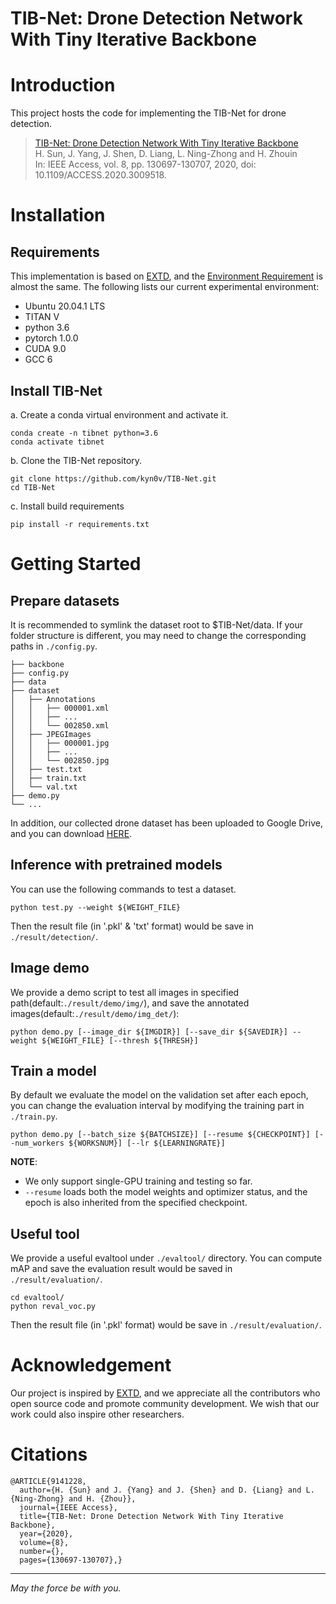# TIB-Net: Drone Detection Network With Tiny Iterative Backbone

# Introduction

This project hosts the code for implementing the TIB-Net for drone detection.
>[TIB-Net: Drone Detection Network With Tiny Iterative Backbone](https://ieeexplore.ieee.org/document/9141228)  
>H. Sun, J. Yang, J. Shen, D. Liang, L. Ning-Zhong and H. Zhouin  
>In: IEEE Access, vol. 8, pp. 130697-130707, 2020, doi: 10.1109/ACCESS.2020.3009518.

# Installation

## Requirements

This implementation is based on [EXTD](https://github.com/clovaai/EXTD_Pytorch), and the [Environment Requirement](https://github.com/clovaai/EXTD_Pytorch#requirement) is almost the same. The following lists our current experimental environment:
* Ubuntu 20.04.1 LTS
* TITAN V
* python 3.6
* pytorch 1.0.0
* CUDA 9.0
* GCC 6

## Install TIB-Net

a. Create a conda virtual environment and activate it.
```shell
conda create -n tibnet python=3.6  
conda activate tibnet
```
b. Clone the TIB-Net repository.
```shell
git clone https://github.com/kyn0v/TIB-Net.git
cd TIB-Net
```

c. Install build requirements
```shell
pip install -r requirements.txt
```

# Getting Started

## Prepare datasets

It is recommended to symlink the dataset root to $TIB-Net/data. If your folder structure is different, you may need to change the corresponding paths in `./config.py`.
```
├── backbone
├── config.py
├── data
├── dataset 
│   ├── Annotations
│   │   ├── 000001.xml
│   │   ├── ...
│   │   └── 002850.xml
│   ├── JPEGImages
│   │   ├── 000001.jpg
│   │   ├── ...
│   │   └── 002850.jpg
│   ├── test.txt
│   ├── train.txt
│   └── val.txt
├── demo.py
└── ...
```
In addition, our collected drone dataset has been uploaded to Google Drive, and you can download [HERE](https://drive.google.com/drive/folders/1ro-S2lwBmn83HLSppr5i-hBHLlYLAobg?usp=sharing).
## Inference with pretrained models

You can use the following commands to test a dataset.
```shell
python test.py --weight ${WEIGHT_FILE}
```
Then the result file (in '.pkl' & 'txt' format) would be save in `./result/detection/`.

## Image demo

We provide a demo script to test all images in specified path(default:`./result/demo/img/`), and save the annotated images(default:`./result/demo/img_det/`):
```shell
python demo.py [--image_dir ${IMGDIR}] [--save_dir ${SAVEDIR}] --weight ${WEIGHT_FILE} [--thresh ${THRESH}]
```
## Train a model

By default we evaluate the model on the validation set after each epoch, you can change the evaluation interval by modifying the training part in `./train.py`.
```shell
python demo.py [--batch_size ${BATCHSIZE}] [--resume ${CHECKPOINT}] [--num_workers ${WORKSNUM}] [--lr ${LEARNINGRATE}]
```

**NOTE**:
- We only support single-GPU training and testing so far.
- `--resume` loads both the model weights and optimizer status, and the epoch is also inherited from the specified checkpoint.

## Useful tool

We provide a useful evaltool under `./evaltool/` directory. You can compute mAP and save the evaluation result would be saved in `./result/evaluation/`.
```shell
cd evaltool/
python reval_voc.py
```
Then the result file (in '.pkl' format) would be save in `./result/evaluation/`.

# Acknowledgement
Our project is inspired by [EXTD](https://github.com/clovaai/EXTD_Pytorch#requirement), and we appreciate all the contributors who open source code and promote community development. We wish that our work could also inspire other researchers.

# Citations
```
@ARTICLE{9141228,
  author={H. {Sun} and J. {Yang} and J. {Shen} and D. {Liang} and L. {Ning-Zhong} and H. {Zhou}},
  journal={IEEE Access}, 
  title={TIB-Net: Drone Detection Network With Tiny Iterative Backbone}, 
  year={2020},
  volume={8},
  number={},
  pages={130697-130707},}
```

------
*May the force be with you.*